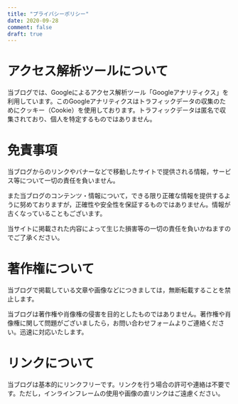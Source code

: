 ```yaml
---
title: "プライバシーポリシー"
date: 2020-09-28
comment: false
draft: true
---
```


<!--
# 広告について

当ブログでは，第三者配信の広告サービス（Google アドセンス）を利用しており，ユーザーの興味に応じた商品やサービスの広告を表示するため，クッキー（Cookie）を使用しております。
クッキーを使用することで当サイトはお客様のコンピュータを識別できるようになりますが，お客様個人を特定できるものではありません。

Cookie を無効にする方法や Google アドセンスに関する詳細は「広告 - ポリシーと規約 - Google」をご確認ください。
-->

# アクセス解析ツールについて

当ブログでは、Googleによるアクセス解析ツール「Googleアナリティクス」を利用しています。このGoogleアナリティクスはトラフィックデータの収集のためにクッキー（Cookie）を使用しております。トラフィックデータは匿名で収集されており、個人を特定するものではありません。

# 免責事項

当ブログからのリンクやバナーなどで移動したサイトで提供される情報，サービス等について一切の責任を負いません。

また当ブログのコンテンツ・情報について，できる限り正確な情報を提供するように努めておりますが，正確性や安全性を保証するものではありません。情報が古くなっていることもございます。

当サイトに掲載された内容によって生じた損害等の一切の責任を負いかねますのでご了承ください。

# 著作権について

当ブログで掲載している文章や画像などにつきましては，無断転載することを禁止します。

当ブログは著作権や肖像権の侵害を目的としたものではありません。著作権や肖像権に関して問題がございましたら，お問い合わせフォームよりご連絡ください。迅速に対応いたします。

# リンクについて

当ブログは基本的にリンクフリーです。リンクを行う場合の許可や連絡は不要です。ただし，インラインフレームの使用や画像の直リンクはご遠慮ください。
